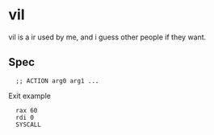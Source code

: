 # vil
vil is a ir used by me, and i guess other people if they want.

## Spec
```
  ;; ACTION arg0 arg1 ...
```

Exit example
```
  rax 60
  rdi 0
  SYSCALL
```
